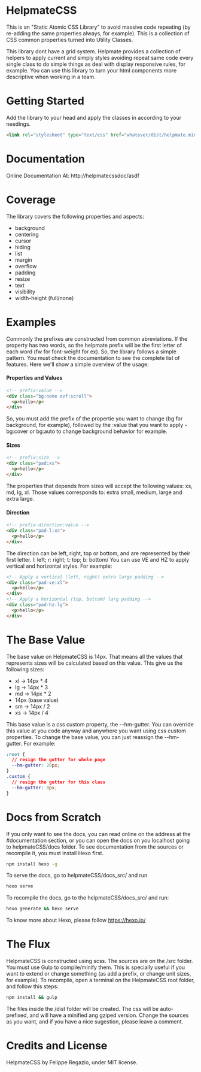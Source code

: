 # HelpmateCSS

This is an "Static Atomic CSS Library" to avoid massive code repeating (by re-adding the same properties always, for example). This is a collection of CSS common properties turned into Utility Classes.

This library dont have a grid system. Helpmate provides a collection of helpers to apply current and simply styles avoiding repeat same code every single class to do simple things as deal with display responsive rules, for example. You can use this library to turn your html components more descriptive when working in a team.

# Getting Started

Add the library to your head and apply the classes in according to your needings.

```html
<link rel="stylesheet" type="text/css" href="whatever/dist/helpmate.min.css">
```

# Documentation

Online Documentation At:
http://helpmatecssdoc/asdf

# Coverage

The library covers the following properties and aspects:

- background
- centering
- cursor
- hiding
- list
- margin
- overflow
- padding
- resize
- text
- visibility
- width-height (full/none)

# Examples

Commonly the prefixes are constructed from common abreviations. If the property has two words, so the
helpmate prefix will be the first letter of each word (fw for font-weight for ex). So, the library follows
a simple pattern. You must check the documentation to see the complete list of features. Here we'll show
a simple overview of the usage:

#### Properties and Values

```html
<!-- prefix:value -->
<div class="bg:none ovf:scroll">
  <p>hello</p>
</div>
```

So, you must add the prefix of the propertie you want to change (bg for background, for example), followed
by the :value that you want to apply - bg:cover or bg:auto to change background behavior for example.

#### Sizes

```html
<!-- prefix:size -->
<div class="pad:xs">
  <p>hello</p>
</div>
```

The properties that depends from sizes will accept the following values: xs, md, lg, xl. Those values corresponds to: extra small, medium, large and extra large.

#### Direction

```html
<!-- prefix-direction:value -->
<div class="pad-l:xs">
  <p>hello</p>
</div>
```

The direction can be left, right, top or bottom, and are represented by their first letter. l: left; r: right; t: top; b: bottom/ You can use VE and HZ to apply vertical and horizontal styles. For example:

```html
<!-- Apply a vertical (left, right) extra large padding -->
<div class="pad-ve:xl">
  <p>hello</p>
</div>
<!-- Apply a horizontal (top, bottom) larg padding -->
<div class="pad-hz:lg">
  <p>hello</p>
</div>
```

# The Base Value

The base value on HelpmateCSS is 14px. That means all the values that represents sizes will be calculated based on this value.
This give us the following sizes:

- xl -> 14px * 4
- lg -> 14px * 3
- md -> 14px * 2
- 14px (base value)
- sm -> 14px / 2
- xs -> 14px / 4

This base value is a css custom property, the --hm-gutter. You can override this value at you code anyway and anywhere you want using css custom properties. To change the base value, you can just reassign the --hm-gutter. For example:

```css
:root {
  // resign the gutter for whole page
  --hm-gutter: 20px;
}
.custom {
  // resign the gutter for this class
  --hm-gutter: 8px;
}
```

# Docs from Scratch

If you only want to see the docs, you can read online on the address at the #documentation section, or you can open the docs on you localhost going to helpmateCSS/docs folder. To see documentation from the sources or recompile it, you must install Hexo first.

```bash
npm install hexo -g
```

To serve the docs, go to helpmateCSS/docs_src/ and run

```bash
hexo serve
```

To recompile the docs, go to the helpmateCSS/docs_src/ and run:

```bash
hexo generate && hexo serve
```

To know more about Hexo, please follow https://hexo.io/

# The Flux

HelpmateCSS is constructed using scss. The sources are on the /src folder. You must use Gulp to compile/minify them.
This is specially useful if you want to extend or change something (as add a prefix, or change unit sizes, for example).
To recompile, open a terminal on the HelpmateCSS root folder, and follow this steps:


```bash
npm install && gulp
```

The files inside the /dist folder will be created. The css will be auto-prefixed, and will have a minified ang gziped version.
Change the sources as you want, and if you have a nice sugestion, please leave a comment.

# Credits and License

HelpmateCSS by Felippe Regazio, under MIT license.